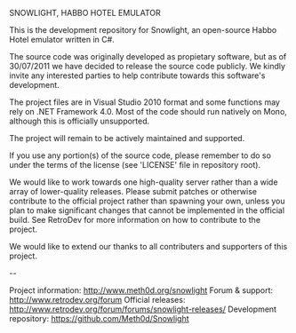 SNOWLIGHT, HABBO HOTEL EMULATOR

This is the development repository for Snowlight, an open-source Habbo
Hotel emulator written in C#.

The source code was originally developed as propietary software, but as of
30/07/2011 we have decided to release the source code publicly. We kindly
invite any interested parties to help contribute towards this software's
development.

The project files are in Visual Studio 2010 format and some functions may
rely on .NET Framework 4.0. Most of the code should run natively on Mono,
although this is officially unsupported.

The project will remain to be actively maintained and supported.

If you use any portion(s) of the source code, please remember to do so
under the terms of the license (see 'LICENSE' file in repository root).

We would like to work towards one high-quality server rather than a
wide array of lower-quality releases. Please submit patches or
otherwise contribute to the official project rather than spawning
your own, unless you plan to make significant changes that cannot be
implemented in the official build. See RetroDev for more information on
how to contribute to the project.

We would like to extend our thanks to all contributers and supporters
of this project.

--

Project information:		http://www.meth0d.org/snowlight
Forum & support:			http://www.retrodev.org/forum
Official releases:			http://www.retrodev.org/forum/forums/snowlight-releases/
Development repository:		https://github.com/Meth0d/Snowlight